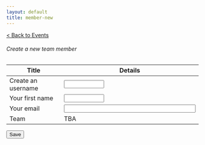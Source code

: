 ```yaml
---
layout: default
title: member-new
---
```

<a href="{% link _docs/services/events.md %}" role="button" class="btn btn-success btn-large">< Back to Events</a>

<div>
        <div class="card shadow mb-4">
            <div class="card-header py-3">
                <h6 class="m-0 font-weight-bold text-primary">Create a new team member</h6>
            </div>
            <div class="card-body">
                <div class="table-responsive">
                    <table class="table table-bordered" id="22" width="100%" cellspacing="0">
                        <thead><th>Title</th><th>Details</th></thead>                       
                            <tbody>
                                <tr><td>Create an username</td>
                                <td><input type="text" id="alias" name="alias" required minlength="4" maxlength="8" size="10"></td></tr>
                                <tr><td>Your first name</td>
                                <td><input type="text" id="first_name" name="first_name" required
                            minlength="4" maxlength="8" size="10"></td></tr>
                                <tr><td>Your email</td><td><input type="text" id="emailmain" name="emailmain" required
                            minlength="4" maxlength="120" size="40"></td></tr>
                                <tr><td>Team</td><td>TBA</td></tr>
                            </tbody>         
                    </table>
                </div>
            </div>
        <div>
</div>
<div>
    <button class="btn btn-primary btn-block" type="button" id="btn1"  onclick='fn1()'>Save</button>
</div>